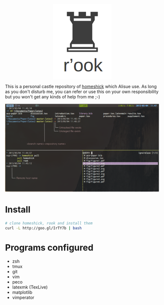 <div align="center" style="text-align: center">
  <img align="center" src="./miscs/logo.png" alt="r'ook" />
</div>

This is a personal castle repository of [homeshick](https://github.com/andsens/homeshick) which Alisue use.
As long as you don't disturb me, you can refer or use this on your own responsibility but you won't get any kinds of help from me ;-)

![Screenshot](./miscs/screenshot_rook.png)

Install
=======================

```sh
# clone homeshick, rook and install them
curl -L http://goo.gl/IrTY7b | bash
```

Programs configured
=======================

- zsh
- tmux
- git
- vim
- peco
- latexmk (TexLive)
- matplotlib
- vimperator

